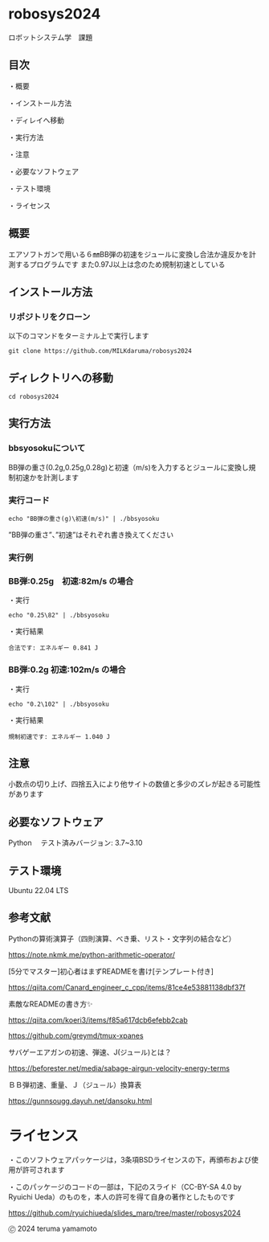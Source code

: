 # robosys2024
ロボットシステム学　課題
## 目次
・概要

・インストール方法

・ディレイへ移動

・実行方法

・注意

・必要なソフトウェア

・テスト環境

・ライセンス

## 概要
エアソフトガンで用いる６㎜BB弾の初速をジュールに変換し合法か違反かを計測するプログラムです
また0.97J以上は念のため規制初速としている

## インストール方法

### リポジトリをクローン
以下のコマンドをターミナル上で実行します
```
git clone https://github.com/MILKdaruma/robosys2024
```
## ディレクトリへの移動
```
cd robosys2024
```
## 実行方法

### bbsyosokuについて
BB弾の重さ(0.2g,0.25g,0.28g)と初速（m/s)を入力するとジュールに変換し規制初速かを計測します

### 実行コード
```
echo "BB弾の重さ(g)\初速(m/s)" | ./bbsyosoku
```
”BB弾の重さ”、”初速”はそれぞれ書き換えてください

### 実行例
### BB弾:0.25g　初速:82m/s の場合
・実行
```
echo "0.25\82" | ./bbsyosoku
```
・実行結果
```
合法です: エネルギー 0.841 J
```
### BB弾:0.2g 初速:102m/s の場合
・実行
```
echo "0.2\102" | ./bbsyosoku
```
・実行結果
```
規制初速です: エネルギー 1.040 J
```

## 注意
小数点の切り上げ、四捨五入により他サイトの数値と多少のズレが起きる可能性があります

## 必要なソフトウェア
Python
　テスト済みバージョン: 3.7~3.10

## テスト環境
Ubuntu 22.04 LTS

## 参考文献
Pythonの算術演算子（四則演算、べき乗、リスト・文字列の結合など）

https://note.nkmk.me/python-arithmetic-operator/

[5分でマスター]初心者はまずREADMEを書け[テンプレート付き]

https://qiita.com/Canard_engineer_c_cpp/items/81ce4e53881138dbf37f

素敵なREADMEの書き方✨

https://qiita.com/koeri3/items/f85a617dcb6efebb2cab

https://github.com/greymd/tmux-xpanes

サバゲーエアガンの初速、弾速、J(ジュール)とは？

https://beforester.net/media/sabage-airgun-velocity-energy-terms

ＢＢ弾初速、重量、Ｊ（ジュ－ル）換算表

https://gunnsougg.dayuh.net/dansoku.html

# ライセンス
・このソフトウェアパッケージは，3条項BSDライセンスの下，再頒布および使用が許可されます

・このパッケージのコードの一部は，下記のスライド（CC-BY-SA 4.0 by Ryuichi Ueda）のものを，本人の許可を得て自身の著作としたものです

https://github.com/ryuichiueda/slides_marp/tree/master/robosys2024

🄫 2024 teruma yamamoto
